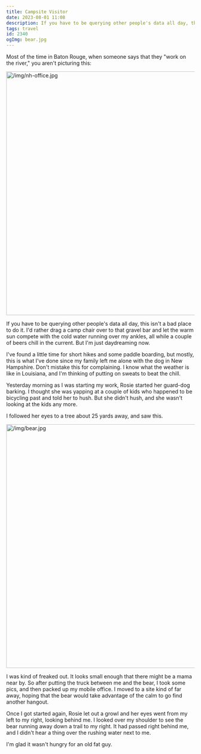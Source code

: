 ```yaml
---
title: Campsite Visitor
date: 2023-08-01 11:08
description: If you have to be querying other people's data all day, this isn't a bad place to do it.  This is probably the last post about the summer road trip.  I'm in New Hampshire, camping alone with only Rosie as company.
tags: travel
id: 2340
ogImg: bear.jpg
---
```

Most of the time in Baton Rouge, when someone says that they "work on the river," you aren't picturing this:

<a class="lightview centered" href="/img/nh-office.jpg" data-lightview-caption="" data-lightview-group="group1"><img src="/img/nh-office.jpg" alt="/img/nh-office.jpg" width="650px"><br><span class="caption"></span></a>

If you have to be querying other people's data all day, this isn't a bad place to do it.  I'd rather drag a camp chair over to that gravel bar and let the warm sun compete with the cold water running over my ankles, all while a couple of beers chill in the current.  But I'm just daydreaming now.

I've found a little time for short hikes and some paddle boarding, but mostly, this is what I've done since my family left me alone with the dog in New Hampshire.  Don't mistake this for complaining.  I know what the weather is like in Louisiana, and I'm thinking of putting on sweats to beat the chill.

Yesterday morning as I was starting my work, Rosie started her guard-dog barking.  I thought she was yapping at a couple of kids who happened to be bicycling past and told her to hush.  But she didn't hush, and she wasn't looking at the kids any more.

I followed her eyes to a tree about 25 yards away, and saw this.

<a class="lightview centered" href="/img/bear.jpg" data-lightview-caption="" data-lightview-group="group1"><img src="/img/bear.jpg" alt="/img/bear.jpg" width="650px"><br><span class="caption"></span></a>

I was kind of freaked out.  It looks small enough that there might be a mama near by.  So after putting the truck between me and the bear, I took some pics, and then packed up my mobile office.  I moved to a site kind of far away, hoping that the bear would take advantage of the calm to go find another hangout.

Once I got started again, Rosie let out a growl and her eyes went from my left to my right, looking behind me.  I looked over my shoulder to see the bear running away down a trail to my right.  It had passed right behind me, and I didn't hear a thing over the rushing water next to me.  

I'm glad it wasn't hungry for an old fat guy.